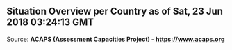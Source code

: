 ## Situation Overview per Country as of Sat, 23 Jun 2018 03:24:13 GMT

Source: **ACAPS (Assessment Capacities Project) - https://www.acaps.org**
